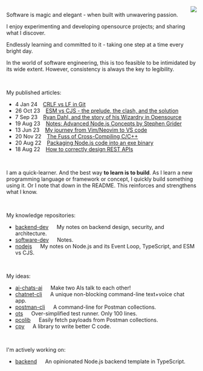 <img align=right src="https://github-readme-stats.vercel.app/api?username=midnqp&theme=transparent&show_icons=true&count_private=true&hide_border=false&hide_rank=true&include_all_commits=true&custom_title=GitHub%20Stats"/>

<p>Software is magic and elegant - when built with unwavering passion. 
  
I enjoy experimenting and developing opensource projects; and sharing what I discover. 

Endlessly learning and committed to it - taking one step at a time every bright day. 

In the world of software engineering, this is too feasible to be intimidated by its wide extent. However, consistency is always the key to legibility.</p>

<br>

My published articles:
- 4 Jan 24 &ensp; [CRLF vs LF in Git](https://dev.to/midnqp/the-fuss-with-crlf-and-lf-in-git-4nnf)
- 26 Oct 23 &ensp; [ESM vs CJS - the prelude, the clash, and the solution](https://dev.to/midnqp/esm-vs-cjs-the-prelude-the-clash-and-the-solution-46ia)
- 7 Sep 23 &ensp; [Ryan Dahl, and the story of his Wizardry in Opensource](https://dev.to/midnqp/wizards-of-opensource-ep-1-ryan-dahl-4f60)
- 19 Aug 23 &ensp; [Notes: Advanced Node.js Concepts by Stephen Grider](https://dev.to/midnqp/notes-advanced-nodejs-concepts-by-stephen-grider-4pp7)
- 13 Jun 23 &ensp; [My journey from Vim/Neovim to VS code](https://dev.to/midnqp/my-journey-into-vimneovim-23n5)
- 20 Nov 22 &ensp; [The Fuss of Cross-Compiling C/C++](https://dev.to/midnqp/compiling-cc-on-both-windows-and-linux-with-address-sanitizer-3ikn)
- 20 Aug 22 &ensp; [Packaging Node.js code into an exe binary](https://dev.to/midnqp/bundling-nodejs-into-single-executable-binary-l3g)
- 18 Aug 22 &ensp; [How to correctly design REST APIs](https://dev.to/midnqp/rest-api-a-quickread-for-backend-dev-3i70)

<br>

I am a quick-learner. And the best way **to learn is to build**. As I learn a new programming language or framework or concept, I quickly build something using it. Or I note that down in the README. This reinforces and strengthens what I know.

<br>

My knowledge repositories:
- [backend-dev](https://github.com/midnqp/backend-dev) &emsp; My notes on backend design, security, and architecture.
- [software-dev](https://github.com/midnqp/software-dev) &emsp; Notes.
- [nodejs](https://github.com/midnqp/nodejs) &emsp; My notes on Node.js and its Event Loop, TypeScript, and ESM vs CJS.

<!--
- [c](https://github.com/midnqp/c) &emsp; My notes and projects on the C programming language.
- [reactjs](https://github.com/midnqp/reactjs) &emsp; My notes on React.js — coming soon.
- [nestjs](https://github.com/midnqp/nestjs) &emsp; My notes on Nest.js — coming soon.
- [linux](https://github.com/midnqp/linux) &emsp; My notes on Linux — coming soon. -->

<br>

My ideas:
- [ai-chats-ai](https://github.com/midnqp/ai-chats-ai) &emsp; Make two AIs talk to each other!
- [chatnet-cli](https://github.com/midnqp/chatnet-cli) &emsp; A unique non-blocking command-line text+voice chat app.
- [postman-cli](https://github.com/midnqp/postman-cli) &emsp; A command-line for Postman collections.
- [ots](https://github.com/midnqp/ots) &emsp; Over-simplified test runner. Only 100 lines.
- [pcolib](https://github.com/midnqp/pcolib) &emsp; Easily fetch payloads from Postman collections.
- [cpy](https://github.com/midnqp/cpy) &emsp; A library to write better C code.

<br>

I'm actively working on:
- [backend](https://github.com/midnqp/backend) &emsp; An opinionated Node.js backend template in TypeScript.
